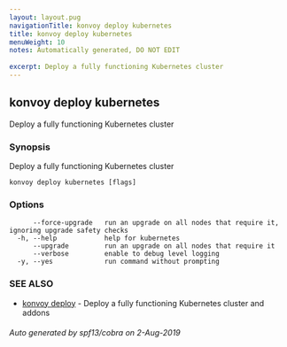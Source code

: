 ```yaml
---
layout: layout.pug
navigationTitle: konvoy deploy kubernetes
title: konvoy deploy kubernetes
menuWeight: 10
notes: Automatically generated, DO NOT EDIT
 
excerpt: Deploy a fully functioning Kubernetes cluster
---
```


## konvoy deploy kubernetes

Deploy a fully functioning Kubernetes cluster

### Synopsis

Deploy a fully functioning Kubernetes cluster

```
konvoy deploy kubernetes [flags]
```

### Options

```
      --force-upgrade   run an upgrade on all nodes that require it, ignoring upgrade safety checks
  -h, --help            help for kubernetes
      --upgrade         run an upgrade on all nodes that require it
      --verbose         enable to debug level logging
  -y, --yes             run command without prompting
```

### SEE ALSO

* [konvoy deploy](../)	 - Deploy a fully functioning Kubernetes cluster and addons

###### Auto generated by spf13/cobra on 2-Aug-2019
